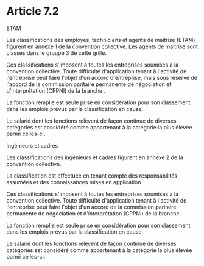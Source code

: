 # Article 7.2

ETAM

Les classifications des employés, techniciens et agents de maîtrise (ETAM) figurent en annexe 1 de la convention collective. Les agents de maîtrise sont classés dans le groupe 3 de cette grille.

Ces classifications s'imposent à toutes les entreprises soumises à la convention collective. Toute difficulté d'application tenant à l'activité de l'entreprise peut faire l'objet d'un accord d'entreprise, mais sous réserve de l'accord de la commission paritaire permanente de négociation et d'interprétation (CPPNI) de la branche .

La fonction remplie est seule prise en considération pour son classement dans les emplois prévus par la classification en cause.

Le salarié dont les fonctions relèvent de façon continue de diverses catégories est considéré comme appartenant à la catégorie la plus élevée parmi celles-ci.

Ingénieurs et cadres

Les classifications des ingénieurs et cadres figurent en annexe 2 de la convention collective.

La classification est effectuée en tenant compte des responsabilités assumées et des connaissances mises en application.

Ces classifications s'imposent à toutes les entreprises soumises à la convention collective. Toute difficulté d'application tenant à l'activité de l'entreprise peut faire l'objet d'un accord de la commission paritaire permanente de négociation et d'interprétation (CPPNI) de la branche.

La fonction remplie est seule prise en considération pour son classement dans les emplois prévus par la classification en cause.

Le salarié dont les fonctions relèvent de façon continue de diverses catégories est considéré comme appartenant à la catégorie la plus élevée parmi celles-ci.

